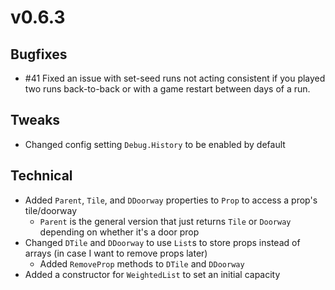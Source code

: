 # v0.6.3

## Bugfixes
 - #41 Fixed an issue with set-seed runs not acting consistent if you played two runs back-to-back or with a game restart between days of a run. 

## Tweaks
 - Changed config setting `Debug.History` to be enabled by default

## Technical
 - Added `Parent`, `Tile`, and `DDoorway` properties to `Prop` to access a prop's tile/doorway
   - `Parent` is the general version that just returns `Tile` or `Doorway` depending on whether it's a door prop
 - Changed `DTile` and `DDoorway` to use `List`s to store props instead of arrays (in case I want to remove props later)
   - Added `RemoveProp` methods to `DTile` and `DDoorway`
 - Added a constructor for `WeightedList` to set an initial capacity
